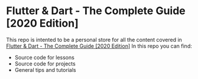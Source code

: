 # Flutter & Dart - The Complete Guide [2020 Edition]

This repo is intented to be a personal store for all the content covered in [Flutter & Dart - The Complete Guide [2020 Edition]](https://www.udemy.com/course/learn-flutter-dart-to-build-ios-android-apps/) In this repo you can find:

- Source code for lessons
- Source code for projects
- General tips and tutorials